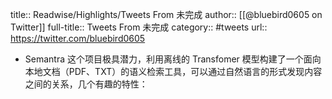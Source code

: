 title:: Readwise/Highlights/Tweets From 未完成
author:: [[@bluebird0605 on Twitter]]
full-title:: Tweets From 未完成
category:: #tweets
url:: https://twitter.com/bluebird0605

- Semantra 这个项目极具潜力，利用离线的 Transfomer 模型构建了一个面向本地文档（PDF、TXT）的语义检索工具，可以通过自然语言的形式发现内容之间的关系，几个有趣的特性：